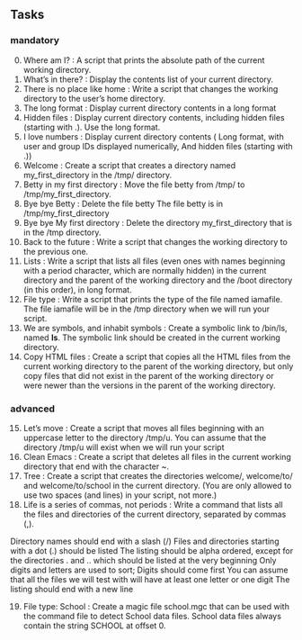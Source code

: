## Tasks

### mandatory 
0. Where am I? : A script that prints the absolute path of the current working directory.
1. What’s in there? : Display the contents list of your current directory.
2. There is no place like home : Write a script that changes the working directory to the user’s home directory.
3. The long format : Display current directory contents in a long format
4. Hidden files : Display current directory contents, including hidden files (starting with .). Use the long format.
5. I love numbers : Display current directory contents ( Long format, with user and group IDs displayed numerically, And hidden files (starting with .))
6. Welcome : Create a script that creates a directory named my_first_directory in the /tmp/ directory.
7. Betty in my first directory : Move the file betty from /tmp/ to /tmp/my_first_directory.
8. Bye bye Betty : Delete the file betty The file betty is in /tmp/my_first_directory
9. Bye bye My first directory : Delete the directory my_first_directory that is in the /tmp directory.
10. Back to the future : Write a script that changes the working directory to the previous one.
11. Lists : Write a script that lists all files (even ones with names beginning with a period character, which are normally hidden) in the current directory and the parent of the working directory and the /boot directory (in this order), in long format.
12. File type : Write a script that prints the type of the file named iamafile. The file iamafile will be in the /tmp directory when we will run your script.
13. We are symbols, and inhabit symbols : Create a symbolic link to /bin/ls, named __ls__. The symbolic link should be created in the current working directory.
14. Copy HTML files : Create a script that copies all the HTML files from the current working directory to the parent of the working directory, but only copy files that did not exist in the parent of the working directory or were newer than the versions in the parent of the working directory.

### advanced
15. Let’s move : Create a script that moves all files beginning with an uppercase letter to the directory /tmp/u. You can assume that the directory /tmp/u will exist when we will run your script
16. Clean Emacs : Create a script that deletes all files in the current working directory that end with the character ~.
17. Tree : Create a script that creates the directories welcome/, welcome/to/ and welcome/to/school in the current directory. (You are only allowed to use two spaces (and lines) in your script, not more.)
18. Life is a series of commas, not periods : Write a command that lists all the files and directories of the current directory, separated by commas (,).

Directory names should end with a slash (/)
Files and directories starting with a dot (.) should be listed
The listing should be alpha ordered, except for the directories . and .. which should be listed at the very beginning
Only digits and letters are used to sort; Digits should come first
You can assume that all the files we will test with will have at least one letter or one digit
The listing should end with a new line

19. File type: School : Create a magic file school.mgc that can be used with the command file to detect School data files. School data files always contain the string SCHOOL at offset 0.
